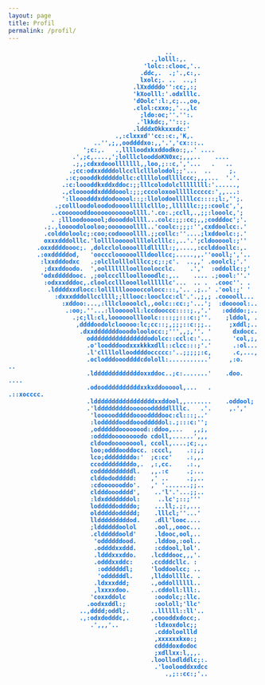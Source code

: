 ```yaml
---
layout: page
title: Profil
permalink: /profil/
---
```


<style>
nom { color: #000000; font-size: 3em; font-weight: bold; text-align: center; }
r { color: Red }
o { color: Orange }
g { color: Green }
b { color: #0969DA ;font-size: 1em;}
</style>
<b>


                                                ..
                                            .,lolll:,.
                                          'lolc::clooc,'..
                                         .ddc,.  .;'.,c:,.
                                         lxolc;. ..  ..,:
                                       .lXxddddo'':cc;,:;
                                       'kXoolll:'.odxlllc.
                                       'dOolc':l:,c;..,oo,
                                       .clol:cxxo;,'..,lc
                                         ;ldo:oc;''.'':.
                                        .'lkkdc;,''::;.
                                       .ldddxOkkxxxdc:'
                                  .,:clxxxd''cc::c:,'K,.
                            ..'',;,,ooddddxo:,,'.','cx:::..
                         ';c:,.   .,lllloodxkxddodko:;,.' ....
                      .',;c,....,';lolllclooddoKN0xc;,,,..    ....
                      .;,;cdxxdooolllllll,,loo,;::c,','...   .   ..
                     .;cc:odxxddddollccllclllolodol;;'...  ..     ;.
                    .:c;oooddkdddddollc:cllllolodllllccc;,,,...  '.'.
                   .:c:loooddkxddxddoc:;;lllcolodolcllllllll:'......,
                   .,clooooddxddddoool:;;;cccoloxoolllllccccc:',,...:
                   ':llooodddxddodooool::;:llolodoolllllcc::::;l:,'';.
                 .;collloodoloododoooolllllclllo;,llllllc:;;:coolc',',
                ..cooooooddoooooooooooollll.'.co:.;ccll,.,;;:looolc,';
                . ;llloodoooool;doooddollll...colc:;;:cc;,,;codddoc';'.
              .;.,loooodolooloo;ooooooollll..'coolc:;;;:'',cxddoolcc:.'
              .colddoloolc;:coo;codoooollll.;;collc:''....;lxddoolc:;.'
              oxxxdddolllc.'lollllooooollllolclllc:,..'.';cldoooool:;''
            .oxxddddoooc;. ,dolccloloooollldlllll:;,....,:cclddoollc:,.
            .:oxdddddod,   'oocccloooooollldoollcc;.....,,.''oooll;','..
             :lxxdddodxc   .;olcllolllolllcc;c;:;c'.  ..,,' .ooolcl;'.'
              ;dxxddoodo.  ',oollllllloolloolocclc.    .','  :oddollc:;'
             'odxdddddooc. ,;oolcccllloollooodlc:,..    .... .;oool:''.'
              :odxxxdddoc,.cloolcclllooollollllllc'...  .. .  .cooc''. .
               .lddddxxdlocc:lollllllooooccolocc:::,'.. .;..' .'ool:;' '
                 :dxxxdddollccllll;;lllooc:looclcc:cl'.'.,;,; .cooooll...
                   :xddoo:...,:lllcloooolcl,,oolc::cc:;'...';  :doooool:..
                    .:oo;.''...:lloooooll:lccdooccc::::;.,'.'   :odddo:;..
                      .;c;ll:cl,loooooollloolc::::;;:::c:;''.    ;lddol, .
                       ,ddddoodolclooooo:lc;cc::;,;;;::c:;;..     ;xddl;..
                        .dxxdddddddooodoloolocc:;''',,;,''. '      dxdocc.
                          oddddddddddddddddodolcc::ccl:c:'...      'col,;,
                          .o'loodddoodxxxkkkxdll::clcc:::;'.'      .:ol...
                          .l'cllllollooddddoccccc:'..;;;;;:c,      .c,...,
                          .oclodddoooddddcdololl:...........'     ,:o.   ..
                          .ldddddddddddddoxxddoc..;c:.......'    .doo. ....
                          .odooddddddddddxxkxddoooool,...   .    .::xocccc.
                          .ldddddddddddddddddxxddool,,.......    .oddool;
                          .'ldddddddddoooooodddddllllc.   .'.     ,.','
                           'looooodddddooooddddooc:cl:::;..'
                           :lodddddooddooodddddol:.;:::c:'';
                           ,oddddddoooooood::ddoo,...   ,,;,
                           :oddddoooooooodo cdoll,......',,,
                           cldoodooooooool, ccoll,....;c;.,.
                           loo;odddooddocc. :cccl,    .:;,;
                           lco;ddddddddo:'  ;c:cc'    .:,,.
                           ccodddddddddo,.  ,:,cc.    .:.,
                           coddddddddddl.   ,,.:c     .;...
                           clddododdddd:    ,' ..     .;,..
                           :cdooooooddo'.   ,' '.......;;..
                           cldddooodddd',    ..'l'.'...;;..
                           :ldxdddddddol:     ..lc';::;'''
                           lodddddoddddo;    ...ll;.;:,...
                           oldddddoddddd;    .lllcl;''...'
                           lldddddddddod.    .dll'looc....
                           ;lddddddoolol     .ool,,oooc...
                           .cldddddoold'     .ldooc,ool,..
                            'oddddddood.     .lddoo,:ool..
                            .oddddxxddd.     :cddool,lol'.
                            .ldddxxxddo.    .lcdddooc,,,'.
                            .odddxxddc:     .ccdddcllc. :
                             :oddddddl;     'loddoolcc; ..
                             'oddddddl.     ,llddollllc. .
                            .ldxxxddd;      .,oddollllll..
                            ,lxxxxdoo.      ..cddoll:lll:.
                           'coxxddolc        :oodolc;:llc.
                          .oodxxddl:;        :oololl;'llc'
                        ..,dddd;oddl;.      ..llllll::ll'..
                        .,:odxdodddc,.      ,coooddxdocc;.
                           .',,,'..          :ldxoxdolc;;
                                             .cddoloollld
                                             ,xxxxxxkxo:;
                                             cddddoxdodoc
                                             ;xdllxx:l,,,.
                                            .loollodlddlc;:.
                                             .'loolooddxxdcc
                                                .,;::cc:;'..

</b>